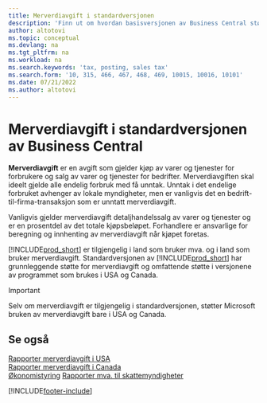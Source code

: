 ```yaml
---
title: Merverdiavgift i standardversjonen
description: 'Finn ut om hvordan basisversjonen av Business Central støtter merverdiavgift, og få en beskrivelse av det grunnleggende konseptet.'
author: altotovi
ms.topic: conceptual
ms.devlang: na
ms.tgt_pltfrm: na
ms.workload: na
ms.search.keywords: 'tax, posting, sales tax'
ms.search.form: '10, 315, 466, 467, 468, 469, 10015, 10016, 10101'
ms.date: 07/21/2022
ms.author: altotovi
---
```


# <a name="sales-tax-in-the-default-version-of-business-central" />Merverdiavgift i standardversjonen av Business Central

**Merverdiavgift** er en avgift som gjelder kjøp av varer og tjenester for forbrukere og salg av varer og tjenester for bedrifter. Merverdiavgiften skal ideelt gjelde alle endelig forbruk med få unntak. Unntak i det endelige forbruket avhenger av lokale myndigheter, men er vanligvis det en bedrift-til-firma-transaksjon som er unntatt merverdiavgift.  

Vanligvis gjelder merverdiavgift detaljhandelssalg av varer og tjenester og er en prosentdel av det totale kjøpsbeløpet. Forhandlere er ansvarlige for beregning og innhenting av merverdiavgift når kjøpet foretas.  

[!INCLUDE[prod_short](includes/prod_short.md)] er tilgjengelig i land som bruker mva. og i land som bruker merverdiavgift. Standardversjonen av [!INCLUDE[prod_short](includes/prod_short.md)] har grunnleggende støtte for merverdiavgift og omfattende støtte i versjonene av programmet som brukes i USA og Canada.

> [!IMPORTANT]
> Selv om merverdiavgift er tilgjengelig i standardversjonen, støtter Microsoft bruken av merverdiavgift bare i USA og Canada.

## <a name="see-also" />Se også

[Rapporter merverdiavgift i USA](localfunctionality/UnitedStates/us-sales-tax.md)  
[Rapporter merverdiavgift i Canada](localfunctionality/canada/ca-sales-tax.md)  
[Økonomistyring](finance.md)
[Rapporter mva. til skattemyndigheter](finance-how-report-vat.md)

[!INCLUDE[footer-include](includes/footer-banner.md)]
